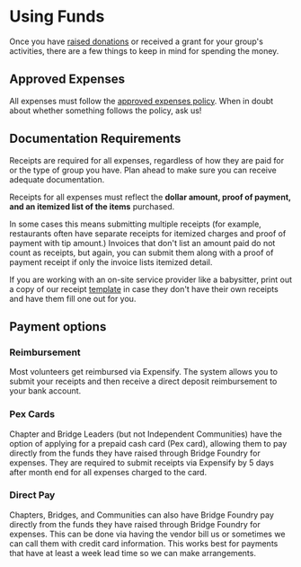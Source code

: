 # Using Funds

Once you have [raised donations](https://github.com/bridgefoundry/operations/tree/master/fundraising) or received a grant for your group's activities, there are a few things to keep in mind for spending the money.

## Approved Expenses
All expenses must follow the [approved expenses policy](https://github.com/bridgefoundry/operations/blob/master/using-funds/approved-expenses-policy.md). When in doubt about whether something follows the policy, ask us!

## Documentation Requirements
Receipts are required for all expenses, regardless of how they are paid for or the type of group you have. Plan ahead to make sure you can receive adequate documentation.

Receipts for all expenses must reflect the **dollar amount, proof of payment, and an itemized list of the items** purchased. 

In some cases this means submitting multiple receipts (for example, restaurants often have separate receipts for itemized charges and proof of payment with tip amount.) Invoices that don't list an amount paid do not count as receipts, but again, you can submit them along with a proof of payment receipt if only the invoice lists itemized detail.

If you are working with an on-site service provider like a babysitter, print out a copy of our receipt [template](https://drive.google.com/file/d/0ByFHpp-IkBaFbnBZTndCWTktcmc/view?usp=sharing) in case they don't have their own receipts and have them fill one out for you.

## Payment options

### Reimbursement
Most volunteers get reimbursed via Expensify. The system allows you to submit your receipts and then receive a direct deposit reimbursement to your bank account.

### Pex Cards
Chapter and Bridge Leaders (but not Independent Communities) have the option of applying for a prepaid cash card (Pex card), allowing them to pay directly from the funds they have raised through Bridge Foundry for expenses. They are required to submit receipts via Expensify by 5 days after month end for all expenses charged to the card.

### Direct Pay
Chapters, Bridges, and Communities can also have Bridge Foundry pay directly from the funds they have raised through Bridge Foundry for expenses. This can be done via having the vendor bill us or sometimes we can call them with credit card information. This works best for payments that have at least a week lead time so we can make arrangements.

